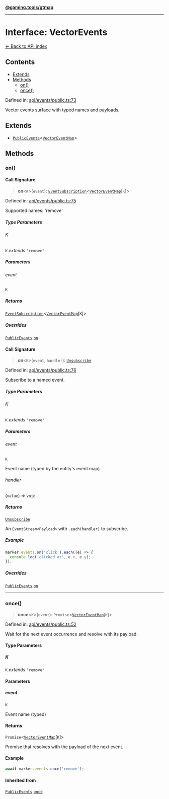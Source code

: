 [**@gaming.tools/gtmap**](README.md)

***

# Interface: VectorEvents

[← Back to API index](./README.md)

## Contents

- [Extends](#extends)
- [Methods](#methods)
  - [on()](#on)
  - [once()](#once)

Defined in: [api/events/public.ts:73](https://github.com/gamingtools/gt-map/blob/05d69e937e6093e14da4884825215d18bb9b0084/packages/gtmap/src/api/events/public.ts#L73)

Vector events surface with typed names and payloads.

## Extends

- [`PublicEvents`](Interface.PublicEvents.md)\<[`VectorEventMap`](Interface.VectorEventMap.md)\>

## Methods

### on()

#### Call Signature

> **on**\<`K`\>(`event`): [`EventSubscription`](Interface.EventSubscription.md)\<[`VectorEventMap`](Interface.VectorEventMap.md)\[`K`\]\>

Defined in: [api/events/public.ts:75](https://github.com/gamingtools/gt-map/blob/05d69e937e6093e14da4884825215d18bb9b0084/packages/gtmap/src/api/events/public.ts#L75)

Supported names: 'remove'

##### Type Parameters

###### K

`K` *extends* `"remove"`

##### Parameters

###### event

`K`

##### Returns

[`EventSubscription`](Interface.EventSubscription.md)\<[`VectorEventMap`](Interface.VectorEventMap.md)\[`K`\]\>

##### Overrides

[`PublicEvents`](Interface.PublicEvents.md).[`on`](Interface.PublicEvents.md#on)

#### Call Signature

> **on**\<`K`\>(`event`, `handler`): [`Unsubscribe`](TypeAlias.Unsubscribe.md)

Defined in: [api/events/public.ts:76](https://github.com/gamingtools/gt-map/blob/05d69e937e6093e14da4884825215d18bb9b0084/packages/gtmap/src/api/events/public.ts#L76)

Subscribe to a named event.

##### Type Parameters

###### K

`K` *extends* `"remove"`

##### Parameters

###### event

`K`

Event name (typed by the entity's event map)

###### handler

(`value`) => `void`

##### Returns

[`Unsubscribe`](TypeAlias.Unsubscribe.md)

An `EventStream<Payload>` with `.each(handler)` to subscribe.

##### Example

```ts
marker.events.on('click').each((e) => {
  console.log('clicked at', e.x, e.y);
});
```

##### Overrides

[`PublicEvents`](Interface.PublicEvents.md).[`on`](Interface.PublicEvents.md#on)

***

### once()

> **once**\<`K`\>(`event`): `Promise`\<[`VectorEventMap`](Interface.VectorEventMap.md)\[`K`\]\>

Defined in: [api/events/public.ts:52](https://github.com/gamingtools/gt-map/blob/05d69e937e6093e14da4884825215d18bb9b0084/packages/gtmap/src/api/events/public.ts#L52)

Wait for the next event occurrence and resolve with its payload.

#### Type Parameters

##### K

`K` *extends* `"remove"`

#### Parameters

##### event

`K`

Event name (typed)

#### Returns

`Promise`\<[`VectorEventMap`](Interface.VectorEventMap.md)\[`K`\]\>

Promise that resolves with the payload of the next event.

#### Example

```ts
await marker.events.once('remove');
```

#### Inherited from

[`PublicEvents`](Interface.PublicEvents.md).[`once`](Interface.PublicEvents.md#once)
